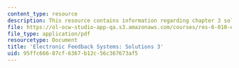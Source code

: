 ```yaml
---
content_type: resource
description: This resource contains information regarding chapter 3 solutions.
file: https://ol-ocw-studio-app-qa.s3.amazonaws.com/courses/res-6-010-electronic-feedback-systems-spring-2013/95ffc66687cf6367b12c56c367673af5_MITRES_6-010S13_sol03.pdf
file_type: application/pdf
resourcetype: Document
title: 'Electronic Feedback Systems: Solutions 3'
uid: 95ffc666-87cf-6367-b12c-56c367673af5
---
```

